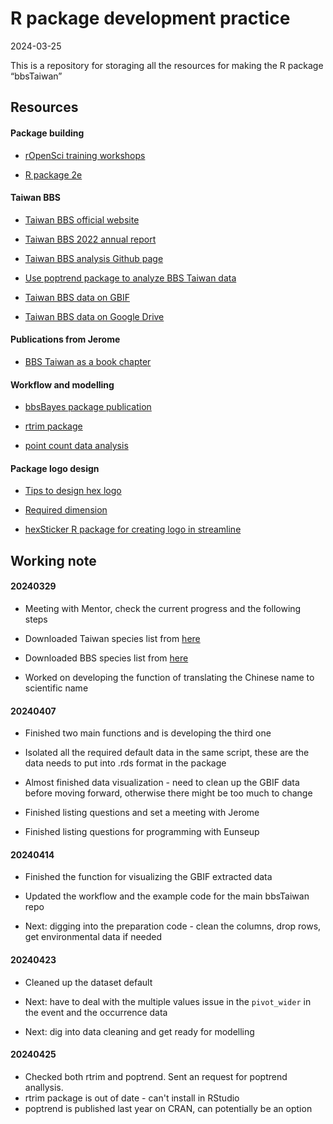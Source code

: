 R package development practice
================
2024-03-25

This is a repository for storaging all the resources for making the R
package “bbsTaiwan”

## Resources

#### Package building

- [rOpenSci training workshops](https://rpkgdev-mechanics-2024.netlify.app/session-1/demo/)

- [R package 2e](https://r-pkgs.org/)

#### Taiwan BBS

- [Taiwan BBS official website](https://sites.google.com/view/bbstaiwan)

- [Taiwan BBS 2022 annual report](chrome-extension://efaidnbmnnnibpcajpcglclefindmkaj/file:///C:/Users/sunny/Downloads/2022%E5%B9%B4BBS%20Taiwan%E5%B9%B4%E5%A0%B1.pdf)

- [Taiwan BBS analysis Github page](https://github.com/jerome-cjko/bbstaiwan_trend)

- [Use poptrend package to analyze BBS Taiwan data](https://www.sciencedirect.com/science/article/pii/S1470160X22013127#s0085)

- [Taiwan BBS data on GBIF](https://www.gbif.org/dataset/f170f056-3f8a-4ef3-ac9f-4503cc854ce0)

- [Taiwan BBS data on Google Drive](https://drive.google.com/drive/folders/1ex6EDkXv82mpEKcPkOYrQJ_anlu3pI1E?fbclid=IwAR38wYdRlz6swG-ffwWLrclVPkl1d6DshDTHD9rElGlJThweEeho9JtgkEE)

#### Publications from Jerome

- [BBS Taiwan as a book
  chapter](https://link.springer.com/chapter/10.1007/978-4-431-54783-9_3)

#### Workflow and modelling

- [bbsBayes package publication](chrome-extension://efaidnbmnnnibpcajpcglclefindmkaj/https://storage.googleapis.com/jnl-up-j-jors-files/journals/1/articles/329/submission/proof/329-1-5163-1-10-20210720.pdf)

- [rtrim package](https://github.com/SNStatComp/rtrim)

- [point count data analysis](https://bios2.github.io/posts/2021-03-25-point-count-data-analysis/)

#### Package logo design

- [Tips to design hex
  logo](https://zhuhao.org/post/tips-on-designing-a-hex-sticker-for-rstats-packages/)

- [Required dimension](http://hexb.in/sticker.html)

- [hexSticker R package for creating logo in
  streamline](https://github.com/GuangchuangYu/hexSticker)

## Working note

#### 20240329

- Meeting with Mentor, check the current progress and the following
  steps

- Downloaded Taiwan species list from
  [here](https://www.bird.org.tw/basicpage/87)

- Downloaded BBS species list from
  [here](https://drive.google.com/drive/folders/16D7hLVajbBQ9pU5Y6SZem0KEA1l1zyiR)

- Worked on developing the function of translating the Chinese name to
  scientific name

#### 20240407

- Finished two main functions and is developing the third one

- Isolated all the required default data in the same script, these are
  the data needs to put into .rds format in the package

- Almost finished data visualization - need to clean up the GBIF data
  before moving forward, otherwise there might be too much to change

- Finished listing questions and set a meeting with Jerome

- Finished listing questions for programming with Eunseup

#### 20240414

- Finished the function for visualizing the GBIF extracted data

- Updated the workflow and the example code for the main bbsTaiwan repo

- Next: digging into the preparation code - clean the columns, drop
  rows, get environmental data if needed

#### 20240423

- Cleaned up the dataset default

- Next: have to deal with the multiple values issue in the `pivot_wider`
  in the event and the occurrence data

- Next: dig into data cleaning and get ready for modelling

#### 20240425

- Checked both rtrim and poptrend. Sent an request for poptrend anallysis.
- rtrim package is out of date - can't install in RStudio
- poptrend is published last year on CRAN, can potentially be an option
